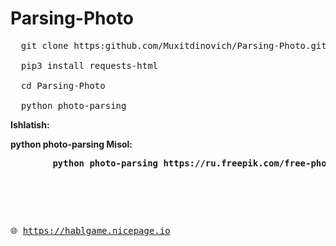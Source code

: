 # Parsing-Photo

<pre>
  git clone https:github.com/Muxitdinovich/Parsing-Photo.git
  
  pip3 install requests-html
  
  cd Parsing-Photo
  
  python photo-parsing
</pre>
<b>
<h>
Ishlatish:  
</h>
  <p>
    python photo-parsing <url>
      Misol:
      <pre>
        python photo-parsing https://ru.freepik.com/free-photos-vectors/logo
  </p>
</b>


🌐 https://hablgame.nicepage.io
